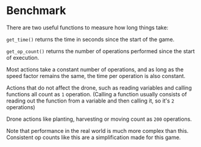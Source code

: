 # Benchmark
There are two useful functions to measure how long things take:

`get_time()` returns the time in seconds since the start of the game.

`get_op_count()` returns the number of operations performed since the start of execution.

Most actions take a constant number of operations, and as long as the speed factor remains the same, the time per operation is also constant.

Actions that do not affect the drone, such as reading variables and calling functions all count as `1` operation. (Calling a function usually consists of reading out the function from a variable and then calling it, so it's `2` operations)

Drone actions like planting, harvesting or moving count as `200` operations.


Note that performance in the real world is much more complex than this. Consistent op counts like this are a simplification made for this game.